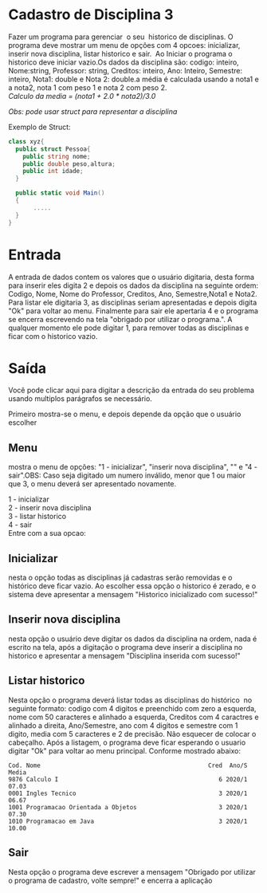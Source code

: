 # Cadastro de Disciplina 3

Fazer um programa para gerenciar  o seu  historico de disciplinas. O programa deve mostrar um menu de opções com 4 opcoes: inicializar, inserir nova disciplina, listar historico e sair.  Ao Iniciar o programa o historico deve iniciar vazio.Os dados da disciplina são: codigo: inteiro, Nome:string, Professor: string, Creditos: inteiro, Ano: Inteiro, Semestre: inteiro, Nota1: double e Nota 2: double.a média é calculada usando a nota1 e a nota2, nota 1 com peso 1 e nota 2 com peso 2.  
*Calculo da media = (nota1 + 2.0 \* nota2)/3.0*

*Obs: pode usar struct para representar a disciplina*

Exemplo de Struct:
~~~C#
class xyz{
  public struct Pessoa{
    public string nome;
    public double peso,altura;
    public int idade;
  }

  public static void Main()
  {
       .....
  }
}
~~~

# Entrada

A entrada de dados contem os valores que o usuário digitaria, desta forma para inserir eles digita 2 e depois os dados da disciplina na seguinte ordem: Codigo, Nome, Nome do Professor, Creditos, Ano, Semestre,Nota1 e Nota2. Para listar ele digitaria 3, as disciplinas seriam apresentadas e depois digita "Ok" para voltar ao menu. Finalmente para sair ele apertaria 4 e o programa se encerra escrevendo na tela "obrigado por utilizar o programa.". A qualquer momento ele pode digitar 1, para remover todas as disciplinas e ficar com o historico vazio.

# Saída

Você pode clicar aqui para digitar a descrição da entrada do seu problema usando multiplos parágrafos se necessário.

Primeiro mostra-se o menu, e depois depende da opção que o usuário escolher

## Menu

mostra o menu de opções: "1 - inicializar", "inserir nova disciplina", "" e "4 - sair".OBS: Caso seja digitado um numero inválido, menor que 1 ou maior que 3, o menu deverá ser apresentado novamente.

1 - inicializar  
2 - inserir nova disciplina  
3 - listar historico  
4 - sair  
Entre com a sua opcao:

## Inicializar

nesta o opção todas as disciplinas já cadastras serão removidas e o histórico deve ficar vazio. Ao escolher essa opção o historico é zerado, e o sistema deve apresentar a mensagem "Historico inicializado com sucesso!"

## Inserir nova disciplina

nesta opção o usuário deve digitar os dados da disciplina na ordem, nada é escrito na tela, após a digitação o programa deve inserir a disciplina no historico e apresentar a mensagem "Disciplina inserida com sucesso!"

## Listar historico

Nesta opção o programa deverá listar todas as disciplinas do histórico  no seguinte formato: codigo com 4 digitos e preenchido com zero a esquerda, nome com 50 caracteres e alinhado a esquerda, Creditos com 4 caractres e alinhado a direita, Ano/Semestre, ano com 4 digitos e semestre com 1 digito, media com 5 caracteres e 2 de precisão. Não esquecer de colocar o cabeçalho. Após a listagem, o programa deve ficar esperando o usuario digitar "Ok" para voltar ao menu principal. Conforme mostrado abaixo:

~~~
Cod. Nome                                               Cred  Ano/S Media
9876 Calculo I                                             6 2020/1 07.03
0001 Ingles Tecnico                                        3 2020/1 06.67
1001 Programacao Orientada a Objetos                       3 2020/1 07.30
1010 Programacao em Java                                   3 2020/1 10.00
~~~

## Sair

Nesta opção o programa deve escrever a mensagem "Obrigado por utilizar o programa de cadastro, volte sempre!" e encerra a aplicação
